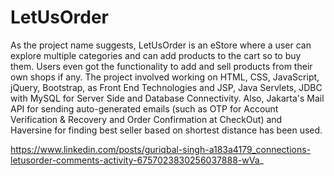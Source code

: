 # LetUsOrder
As the project name suggests, LetUsOrder is an eStore where a user can explore multiple categories and can add products to the cart so to buy them. Users even got the functionality to add and sell products from their own shops if any. The project involved working on HTML, CSS, JavaScript, jQuery, Bootstrap, as Front End Technologies and JSP, Java Servlets, JDBC with MySQL for Server Side and Database Connectivity. Also, Jakarta's Mail API for sending auto-generated emails (such as OTP for Account Verification &amp; Recovery and Order Confirmation at CheckOut) and Haversine for finding best seller based on shortest distance has been used.

https://www.linkedin.com/posts/guriqbal-singh-a183a4179_connections-letusorder-comments-activity-6757023830256037888-wVa_
